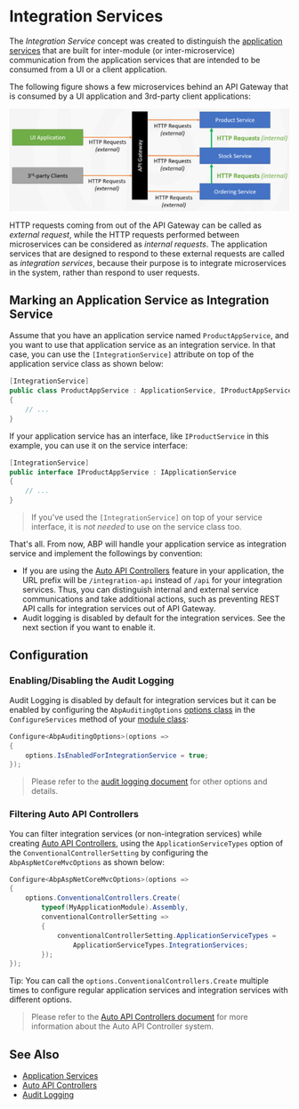 # Integration Services

The *Integration Service* concept was created to distinguish the [application services](Application-Services.md) that are built for inter-module (or inter-microservice) communication from the application services that are intended to be consumed from a UI or a client application.

The following figure shows a few microservices behind an API Gateway that is consumed by a UI application and 3rd-party client applications:

![integration-services](images/integration-services.png)

HTTP requests coming from out of the API Gateway can be called as *external request*, while the HTTP requests performed between microservices can be considered as *internal requests*. The application services that are designed to respond to these external requests are called as *integration services*, because their purpose is to integrate microservices in the system, rather than respond to user requests.

## Marking an Application Service as Integration Service

Assume that you have an application service named `ProductAppService`, and you want to use that application service as an integration service. In that case, you can use the `[IntegrationService]` attribute on top of the application service class as shown below:

```csharp
[IntegrationService]
public class ProductAppService : ApplicationService, IProductAppService
{
    // ...
}
```

If your application service has an interface, like `IProductService` in this example, you can use it on the service interface:

```csharp
[IntegrationService]
public interface IProductAppService : IApplicationService
{
    // ...
}
```

> If you've used the `[IntegrationService]` on top of your service interface, it is *not needed* to use on the service class too.

That's all. From now, ABP will handle your application service as integration service and implement the followings by convention:

* If you are using the [Auto API Controllers](API/Auto-API-Controllers.md) feature in your application, the URL prefix will be `/integration-api` instead of `/api` for your integration services. Thus, you can distinguish internal and external service communications and take additional actions, such as preventing REST API calls for integration services out of API Gateway.
* Audit logging is disabled by default for the integration services. See the next section if you want to enable it.

## Configuration

### Enabling/Disabling the Audit Logging

Audit Logging is disabled by default for integration services but it can be enabled by configuring the `AbpAuditingOptions` [options class](Options.md) in the `ConfigureServices` method of your [module class](Module-Development-Basics.md):

```csharp
Configure<AbpAuditingOptions>(options =>
{
    options.IsEnabledForIntegrationService = true;
});
```

> Please refer to the [audit logging document](Audit-Logging.md) for other options and details.

### Filtering Auto API Controllers

You can filter integration services (or non-integration services) while creating [Auto API Controllers](API/Auto-API-Controllers.md), using the `ApplicationServiceTypes` option of the `ConventionalControllerSetting` by configuring the `AbpAspNetCoreMvcOptions` as shown below:

```csharp
Configure<AbpAspNetCoreMvcOptions>(options =>
{
    options.ConventionalControllers.Create(
        typeof(MyApplicationModule).Assembly,
        conventionalControllerSetting =>
        {
            conventionalControllerSetting.ApplicationServiceTypes = 
                ApplicationServiceTypes.IntegrationServices;
        });
});
```

Tip: You can call the `options.ConventionalControllers.Create` multiple times to configure regular application services and integration services with different options.

> Please refer to the [Auto API Controllers document](API/Auto-API-Controllers.md) for more information about the Auto API Controller system.

## See Also

* [Application Services](Application-Services.md)
* [Auto API Controllers](API/Auto-API-Controllers.md)
* [Audit Logging](Audit-Logging.md)
